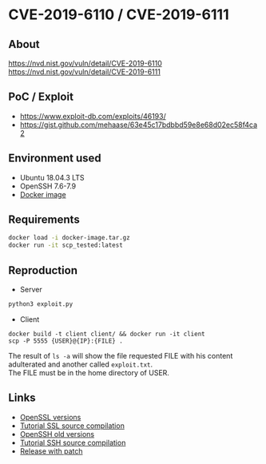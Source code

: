 # CVE-2019-6110 / CVE-2019-6111

## About
<https://nvd.nist.gov/vuln/detail/CVE-2019-6110> <br/>
<https://nvd.nist.gov/vuln/detail/CVE-2019-6111>


## PoC / Exploit

* <https://www.exploit-db.com/exploits/46193/> 
* <https://gist.github.com/mehaase/63e45c17bdbbd59e8e68d02ec58f4ca2>


## Environment used

* Ubuntu 18.04.3 LTS
* OpenSSH 7.6-7.9
* [Docker image](https://drive.google.com/open?id=1NNK8CW7yKsM96LTY0zAap7V4oqisJdGi)

## Requirements
```bash
docker load -i docker-image.tar.gz
docker run -it scp_tested:latest  
```

## Reproduction
* Server
```bash 
python3 exploit.py
```
* Client
```shell script
docker build -t client client/ && docker run -it client
scp -P 5555 {USER}@{IP}:{FILE} .
```
The result of `ls -a` will show the file requested FILE with his content adulterated and another called `exploit.txt`. <br>
The FILE must be in the home directory of USER.

## Links
* [OpenSSL versions](https://www.openssl.org/source/) 
* [Tutorial SSL source compilation](https://askubuntu.com/a/463317)
* [OpenSSH old versions](https://ftp.rnl.tecnico.ulisboa.pt/pub/OpenBSD/OpenSSH/portable)
* [Tutorial SSH source compilation](https://www.tecmint.com/install-openssh-server-from-source-in-linux/)
* [Release with patch](https://www.openssh.com/txt/release-8.0)
